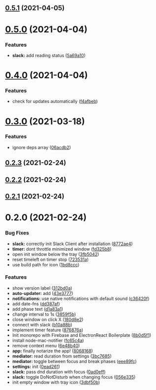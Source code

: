 ## [0.5.1](https://github.com/dawidjaniga/pomoguru/compare/0.5.0...0.5.1) (2021-04-05)

# [0.5.0](https://github.com/dawidjaniga/pomoguru/compare/0.4.0...0.5.0) (2021-04-04)


### Features

* **slack:** add reading status ([5a69a10](https://github.com/dawidjaniga/pomoguru/commit/5a69a10f9c5e38e8678077b5b9087ea07c37ca06))

# [0.4.0](https://github.com/dawidjaniga/pomoguru/compare/0.3.0...0.4.0) (2021-04-04)


### Features

* check for updates automatically ([f4afbeb](https://github.com/dawidjaniga/pomoguru/commit/f4afbeb223075558c69aa317489b02b75adec2b4))

# [0.3.0](https://github.com/dawidjaniga/pomoguru/compare/0.2.3...0.3.0) (2021-03-18)


### Features

* ignore deps array ([06acdb2](https://github.com/dawidjaniga/pomoguru/commit/06acdb247fc9642e5b4e97a50550a7098aded94b))

## [0.2.3](https://github.com/dawidjaniga/pomoguru/compare/0.2.2...0.2.3) (2021-02-24)

## [0.2.2](https://github.com/dawidjaniga/pomoguru/compare/0.2.1...0.2.2) (2021-02-24)

## [0.2.1](https://github.com/dawidjaniga/pomoguru/compare/0.2.0...0.2.1) (2021-02-24)

# 0.2.0 (2021-02-24)


### Bug Fixes

* **slack:** correctly init Slack Client after installation ([8772ae4](https://github.com/dawidjaniga/pomoguru/commit/8772ae414c2cbca80c9f2a74de229849790675d8))
* **timer:** dont throttle minimized window ([fd325b8](https://github.com/dawidjaniga/pomoguru/commit/fd325b8e414ebe2f4b5d2f8a6811f398f7440e6a))
* open init window below the tray ([3fb5042](https://github.com/dawidjaniga/pomoguru/commit/3fb5042989a7c96ccec6edd1a731d571202f68a3))
* reset timeleft on timer stop ([723531a](https://github.com/dawidjaniga/pomoguru/commit/723531a5cb37de5ca7459affb196ffbf3a6d0e84))
* use build path for icon ([1bd8ccc](https://github.com/dawidjaniga/pomoguru/commit/1bd8ccc731a95b14923b4ea6ac59a960892d0ec4))


### Features

* show version label ([312bd0a](https://github.com/dawidjaniga/pomoguru/commit/312bd0a46194a5082d51dcca182dc107eb59d5f6))
* **auto-updater:** add ([43e3777](https://github.com/dawidjaniga/pomoguru/commit/43e37771ad394163d8a50b5861d67ea62ddb3323))
* **notifications:** use native notifications with default sound ([c36420f](https://github.com/dawidjaniga/pomoguru/commit/c36420f23f67f6d5eab1e50db8910c0e59fae9b5))
* add date-fns ([dd387af](https://github.com/dawidjaniga/pomoguru/commit/dd387af204b6d4e934fa729a183df8fcd829daea))
* add phase text ([d1a83a1](https://github.com/dawidjaniga/pomoguru/commit/d1a83a1dd81c68e6c41f50e6526e524ea7a5ed1e))
* change interval to 1s ([3859f5b](https://github.com/dawidjaniga/pomoguru/commit/3859f5b2268d2b875120de64404df8a1594a6583))
* close window on click X ([180d8e2](https://github.com/dawidjaniga/pomoguru/commit/180d8e2e294d8c5a87999ddff11fc5ad4c50dea7))
* connect with slack ([b10a88b](https://github.com/dawidjaniga/pomoguru/commit/b10a88b24314f5528c45b3e31de54f717a3009d5))
* implement timer feature ([876876a](https://github.com/dawidjaniga/pomoguru/commit/876876a636644d1adb0dc1d863142c2f17af975c))
* Init monorepo with Firebase and ElectronReact Boilerplate ([8b0d5f1](https://github.com/dawidjaniga/pomoguru/commit/8b0d5f16d45698dd50eccba41bdc534d12b5268f))
* install node-mac-notifier ([fc65c4a](https://github.com/dawidjaniga/pomoguru/commit/fc65c4a3a11035072d1f7d1777dc63cf2b0a043e))
* remove context menu ([6e48b40](https://github.com/dawidjaniga/pomoguru/commit/6e48b40d684cf7a770da35d728510877f5434364))
* **app:** finally notarize the app! ([8068168](https://github.com/dawidjaniga/pomoguru/commit/8068168f441ff4b51ea574236a7ea87c268397af))
* **mediator:** read duration from settings ([3bc7685](https://github.com/dawidjaniga/pomoguru/commit/3bc7685a654783be97c8f23cb9bf20fb4b936a4e))
* **mediator:** toggle between focus and break phases ([eee89fc](https://github.com/dawidjaniga/pomoguru/commit/eee89fc43d06016493dd632ac739eb123dbe9e3e))
* **settings:** init ([0ead261](https://github.com/dawidjaniga/pomoguru/commit/0ead261e9dcfc2f7d6adff401f99edb1fe00a37c))
* **slack:** pass dnd duration with focus ([0ad0eff](https://github.com/dawidjaniga/pomoguru/commit/0ad0eff22ddef181227eb14172babe745ccc8387))
* **slack:** toggle DoNotDisturb when changing focus ([056e335](https://github.com/dawidjaniga/pomoguru/commit/056e3351211da0edf414a449025e724e88a24291))
* init empty window with tray icon ([3dbf50b](https://github.com/dawidjaniga/pomoguru/commit/3dbf50b78f93b867e093b0b215934d73532e6f46))

